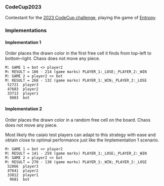 ### CodeCup2023
Contestant for the [2023 CodeCup challenge](https://www.codecup.nl/competition.php?comp=294), playing the game of [Entropy](https://www.codecup.nl/entropy/rules.php).

### Implementations

#### Implementation 1
Order places the drawn color in the first free cell it finds from top-left to bottom-right.
Chaos does not move any piece.

```
M: GAME 1 = bot <> player2
M: RESULT = 186 - 214 (game marks) PLAYER_1:_LOSE;_PLAYER_2:_WIN
M: GAME 2 = player2 <> bot
M: RESULT = 268 - 132 (game marks) PLAYER_1:_WIN;_PLAYER_2:_LOSE
 52721  player3
 47683  player2
 33713  player1
  9883  bot
```

#### Implementation 2
Order places the drawn color in a random free cell on the board.
Chaos does not move any piece.

Most likely the caiaio test players can adapt to this strategy with ease and obtain close to optimal performance just like the Implementation 1 scenario.

```
M: GAME 1 = bot <> player2
M: RESULT = 141 - 259 (game marks) PLAYER_1:_LOSE;_PLAYER_2:_WIN
M: GAME 2 = player2 <> bot
M: RESULT = 270 - 130 (game marks) PLAYER_1:_WIN;_PLAYER_2:_LOSE
 52866  player3
 47641  player2          
 33812  player1
  9681  bot
```
